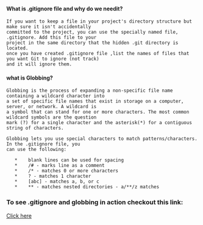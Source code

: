 #### What is .gitignore file and why do we needit?
```
If you want to keep a file in your project's directory structure but make sure it isn't accidentally 
committed to the project, you can use the specially named file, .gitignore. Add this file to your 
project in the same directory that the hidden .git directory is located. 
once you have created .gitignore file ,list the names of files that you want Git to ignore (not track) 
and it will ignore them.
```
#### what is Globbing?
```
Globbing is the process of expanding a non-specific file name containing a wildcard character into 
a set of specific file names that exist in storage on a computer, server, or network. A wildcard is
a symbol that can stand for one or more characters. The most common wildcard symbols are the question 
mark (?) for a single character and the asterisk(*) for a contiguous string of characters. 

Globbing lets you use special characters to match patterns/characters. In the .gitignore file, you 
can use the following:

   *	blank lines can be used for spacing
   *	/# - marks line as a comment
   *	/* - matches 0 or more characters
   *	? - matches 1 character
   *	[abc] - matches a, b, or c
   *	** - matches nested directories - a/**/z matches
```     

  ### To see .gitignore and globbing in action checkout this link:
  [Click here](https://www.youtube.com/watch?v=T14qeA6uRDs)
  

        
